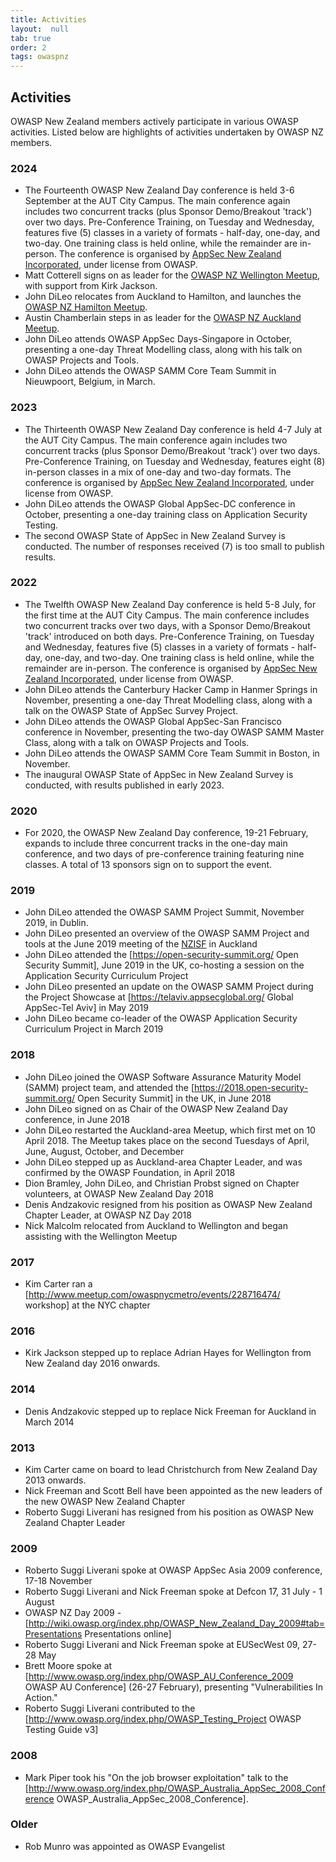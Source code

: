 ```yaml
---
title: Activities
layout:  null
tab: true
order: 2
tags: owaspnz
---
```


## Activities 

OWASP New Zealand members actively participate in various OWASP activities. Listed below are highlights of activities undertaken by OWASP NZ members.

### 2024

* The Fourteenth OWASP New Zealand Day conference is held 3-6 September at the AUT City Campus. The main conference again includes two concurrent tracks (plus Sponsor Demo/Breakout 'track') over two days. Pre-Conference Training, on Tuesday and Wednesday, features five (5) classes in a variety of formats - half-day, one-day, and two-day. One training class is held online, while the remainder are in-person. The conference is organised by [AppSec New Zealand Incorporated](https://appsec.org.nz/), under license from OWASP.
* Matt Cotterell signs on as leader for the [OWASP NZ Wellington Meetup](https://www.meetup.com/OWASP-Wellington), with support from Kirk Jackson.
* John DiLeo relocates from Auckland to Hamilton, and launches the [OWASP NZ Hamilton Meetup](https://www.meetup.com/owaspnz-hamilton).
* Austin Chamberlain steps in as leader for the [OWASP NZ Auckland Meetup](https://www.meetup.com/OWASP-New-Zealand-Chapter-Auckland).
* John DiLeo attends OWASP AppSec Days-Singapore in October, presenting a one-day Threat Modelling class, along with his talk on OWASP Projects and Tools.
* John DiLeo attends the OWASP SAMM Core Team Summit in Nieuwpoort, Belgium, in March.

### 2023

* The Thirteenth OWASP New Zealand Day conference is held 4-7 July at the AUT City Campus. The main conference again includes two concurrent tracks (plus Sponsor Demo/Breakout 'track') over two days. Pre-Conference Training, on Tuesday and Wednesday, features eight (8) in-person classes in a mix of one-day and two-day formats. The conference is organised by [AppSec New Zealand Incorporated](https://appsec.org.nz/), under license from OWASP.
* John DiLeo attends the OWASP Global AppSec-DC conference in October, presenting a one-day training class on Application Security Testing.
* The second OWASP State of AppSec in New Zealand Survey is conducted. The number of responses received (7) is too small to publish results.

### 2022

* The Twelfth OWASP New Zealand Day conference is held 5-8 July, for the first time at the AUT City Campus. The main conference includes two concurrent tracks over two days, with a Sponsor Demo/Breakout 'track' introduced on both days. Pre-Conference Training, on Tuesday and Wednesday, features five (5) classes in a variety of formats - half-day, one-day, and two-day. One training class is held online, while the remainder are in-person. The conference is organised by [AppSec New Zealand Incorporated](https://appsec.org.nz/), under license from OWASP.
* John DiLeo attends the Canterbury Hacker Camp in Hanmer Springs in November, presenting a one-day Threat Modelling class, along with a talk on the OWASP State of AppSec Survey Project.
* John DiLeo attends the OWASP Global AppSec-San Francisco conference in November, presenting the two-day OWASP SAMM Master Class, along with a talk on OWASP Projects and Tools.
* John DiLeo attends the OWASP SAMM Core Team Summit in Boston, in November.
* The inaugural OWASP State of AppSec in New Zealand Survey is conducted, with results published in early 2023.

### 2020

* For 2020, the OWASP New Zealand Day conference, 19-21 February, expands to include three concurrent tracks in the one-day main conference, and two days of pre-conference training featuring nine classes. A total of 13 sponsors sign on to support the event.

### 2019

* John DiLeo attended the OWASP SAMM Project Summit, November 2019, in Dublin.
* John DiLeo presented an overview of the OWASP SAMM Project and tools at the June 2019 meeting of the [NZISF](https://security.org.nz/about-nzsa/nzisf/) in Auckland
* John DiLeo attended the [https://open-security-summit.org/ Open Security Summit], June 2019 in the UK, co-hosting a session on the Application Security Curriculum Project
* John DiLeo presented an update on the OWASP SAMM Project during the Project Showcase at [https://telaviv.appsecglobal.org/ Global AppSec-Tel Aviv] in May 2019
* John DiLeo became co-leader of the OWASP Application Security Curriculum Project in March 2019

### 2018 

* John DiLeo joined the OWASP Software Assurance Maturity Model (SAMM) project team, and attended the [https://2018.open-security-summit.org/ Open Security Summit] in the UK, in June 2018
* John DiLeo signed on as Chair of the OWASP New Zealand Day conference, in June 2018
* John DiLeo restarted the Auckland-area Meetup, which first met on 10 April 2018. The Meetup takes place on the second Tuesdays of April, June, August, October, and December
* John DiLeo stepped up as Auckland-area Chapter Leader, and was confirmed by the OWASP Foundation, in April 2018
* Dion Bramley, John DiLeo, and Christian Probst signed on Chapter volunteers, at OWASP New Zealand Day 2018 
* Denis Andzakovic resigned from his position as OWASP New Zealand Chapter Leader, at OWASP NZ Day 2018
* Nick Malcolm relocated from Auckland to Wellington and began assisting with the Wellington Meetup

### 2017

* Kim Carter ran a [http://www.meetup.com/owaspnycmetro/events/228716474/ workshop] at the NYC chapter

### 2016

* Kirk Jackson stepped up to replace Adrian Hayes for Wellington from New Zealand day 2016 onwards.

### 2014

* Denis Andzakovic stepped up to replace Nick Freeman for Auckland in March 2014

### 2013

* Kim Carter came on board to lead Christchurch from New Zealand Day 2013 onwards.
* Nick Freeman and Scott Bell have been appointed as the new leaders of the new OWASP New Zealand Chapter
* Roberto Suggi Liverani has resigned from his position as OWASP New Zealand Chapter Leader

### 2009

* Roberto Suggi Liverani spoke at OWASP AppSec Asia 2009 conference, 17-18 November
* Roberto Suggi Liverani and Nick Freeman spoke at Defcon 17, 31 July - 1 August
* OWASP NZ Day 2009 - [http://wiki.owasp.org/index.php/OWASP_New_Zealand_Day_2009#tab=Presentations Presentations online]
* Roberto Suggi Liverani and Nick Freeman spoke at EUSecWest 09, 27-28 May
* Brett Moore spoke at [http://www.owasp.org/index.php/OWASP_AU_Conference_2009 OWASP AU Conference] (26-27 February), presenting "Vulnerabilities In Action."
* Roberto Suggi Liverani contributed to the [http://www.owasp.org/index.php/OWASP_Testing_Project OWASP Testing Guide v3]

### 2008

* Mark Piper took his "On the job browser exploitation" talk to the [http://www.owasp.org/index.php/OWASP_Australia_AppSec_2008_Conference OWASP_Australia_AppSec_2008_Conference].

### Older

* Rob Munro was appointed as OWASP Evangelist
